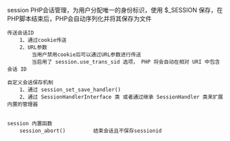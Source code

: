 session
	PHP会话管理，为用户分配唯一的身份标识，使用 $_SESSION 保存，在PHP脚本结束后，PHP会自动序列化并将其保存为文件

	传送会话ID
		1、通过cookie传送
		2、URL参数
			当用户禁用cookie后可以通过URL参数进行传送
			当启用了 session.use_trans_sid 选项， PHP 将会自动在相对 URI 中包含会话 ID

	自定义会话保存机制
		1、通过 session_set_save_handler()
		2、通过 SessionHandlerInterface 类 或者通过继承 SessionHandler 类来扩展内置的管理器


	session 内置函数
		session_abort()   		结束会话且不保存sessionid
		

